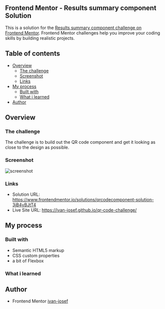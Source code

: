 ## Frontend Mentor - Results summary component Solution

This is a solution for the [Results summary component challenge on Frontend Mentor](https://www.frontendmentor.io/challenges/results-summary-component-CE_K6s0maV). Frontend Mentor challenges help you improve your coding skills by building realistic projects.

## Table of contents 

- [Overview](#overview)
  - [The challenge](#the-challenge)
  - [Screenshot](#screenshot)
  - [Links](#links)
- [My process](#my-process)
  - [Built with](#built-with)
  - [What i learned](#what-i-learned)
- [Author](#author)


## Overview

### The challenge

The challenge is to build out the QR code component and get it looking as close to the design as possible.
     
### Screenshot

![screenshot](https://github.com/ivan-josef/qr-code-component/blob/main/screenshot.jfif)

### Links

- Solution URL: https://www.frontendmentor.io/solutions/qrcodecomponent-solution-3jB4yBJtT4
- Live Site URL: https://ivan-josef.github.io/qr-code-challenge/

## My process

### Built with

- Semantic HTML5 markup
- CSS custom properties
- a bit of Flexbox

### What i learned



## Author

- Frontend Mentor [ivan-josef](https://www.frontendmentor.io/profile/ivan-josef)
